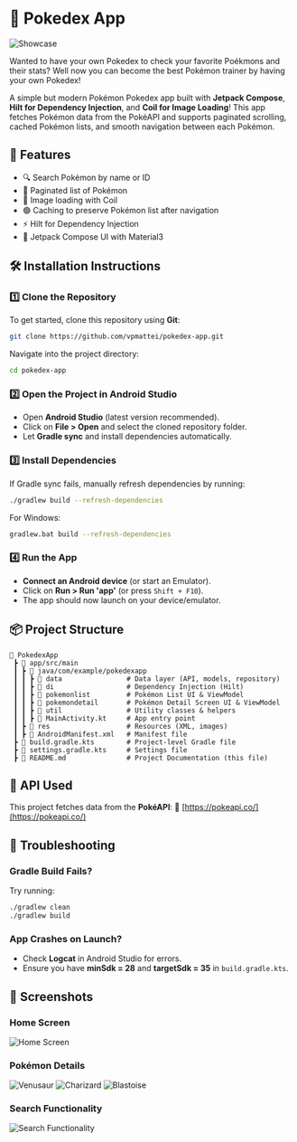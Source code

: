 # 📱 Pokedex App

![Showcase](https://raw.githubusercontent.com/vpmattei/pokedex-app/main/Showcase/Final%20Export/MainPhotoPokedexShowcase.png)

Wanted to have your own Pokedex to check your favorite Poékmons and their stats? Well now you can become the best Pokémon trainer by having your own Pokedex!

A simple but modern Pokémon Pokedex app built with **Jetpack Compose**, **Hilt for Dependency Injection**, and **Coil for Image Loading**!
This app fetches Pokémon data from the PokéAPI and supports paginated scrolling, cached Pokémon lists, and smooth navigation between each Pokémon.

## 🚀 Features
- 🔍 Search Pokémon by name or ID
- 📜 Paginated list of Pokémon
- 📸 Image loading with Coil
- 🟢 Caching to preserve Pokémon list after navigation
- ⚡ Hilt for Dependency Injection
- 🎨 Jetpack Compose UI with Material3

## 🛠️ Installation Instructions
### 1️⃣ Clone the Repository
To get started, clone this repository using **Git**:
```sh
git clone https://github.com/vpmattei/pokedex-app.git
```
Navigate into the project directory:
```sh
cd pokedex-app
```

### 2️⃣ Open the Project in Android Studio
- Open **Android Studio** (latest version recommended).
- Click on **File > Open** and select the cloned repository folder.
- Let **Gradle sync** and install dependencies automatically.

### 3️⃣ Install Dependencies
If Gradle sync fails, manually refresh dependencies by running:
```sh
./gradlew build --refresh-dependencies
```
For Windows:
```sh
gradlew.bat build --refresh-dependencies
```

### 4️⃣ Run the App
- **Connect an Android device** (or start an Emulator).
- Click on **Run > Run 'app'** (or press `Shift + F10`).
- The app should now launch on your device/emulator.

## 📦 Project Structure
```
📂 PokedexApp
 ┣ 📂 app/src/main
 ┃ ┣ 📂 java/com/example/pokedexapp
 ┃ ┃ ┣ 📂 data                # Data layer (API, models, repository)
 ┃ ┃ ┣ 📂 di                  # Dependency Injection (Hilt)
 ┃ ┃ ┣ 📂 pokemonlist         # Pokémon List UI & ViewModel
 ┃ ┃ ┣ 📂 pokemondetail       # Pokémon Detail Screen UI & ViewModel
 ┃ ┃ ┣ 📂 util                # Utility classes & helpers
 ┃ ┃ ┣ 📜 MainActivity.kt     # App entry point
 ┃ ┣ 📂 res                   # Resources (XML, images)
 ┃ ┣ 📜 AndroidManifest.xml   # Manifest file
 ┣ 📜 build.gradle.kts        # Project-level Gradle file
 ┣ 📜 settings.gradle.kts     # Settings file
 ┣ 📜 README.md               # Project Documentation (this file)
```

## 📡 API Used
This project fetches data from the **PokéAPI**:
🔗 [https://pokeapi.co/](https://pokeapi.co/)

## 🔧 Troubleshooting
### Gradle Build Fails?
Try running:
```sh
./gradlew clean
./gradlew build
```

### App Crashes on Launch?
- Check **Logcat** in Android Studio for errors.
- Ensure you have **minSdk = 28** and **targetSdk = 35** in `build.gradle.kts`.

## 📸 Screenshots

### Home Screen
![Home Screen](https://raw.githubusercontent.com/vpmattei/pokedex-app/main/Showcase/Final%20Export/PokemonListShowcase.png)

### Pokémon Details
![Venusaur](https://raw.githubusercontent.com/vpmattei/pokedex-app/main/Showcase/Final%20Export/VenusaurShowcase.png)
![Charizard](https://raw.githubusercontent.com/vpmattei/pokedex-app/main/Showcase/Final%20Export/CharizardShowcase.png)
![Blastoise](https://raw.githubusercontent.com/vpmattei/pokedex-app/main/Showcase/Final%20Export/BlastoiseShowcase.png)

### Search Functionality
![Search Functionality](https://raw.githubusercontent.com/vpmattei/pokedex-app/main/Showcase/Final%20Export/SeachbarShowcase.png)
